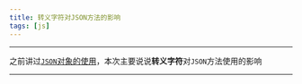 ```yaml
---
title: 转义字符对JSON方法的影响
tags: [js]
---
```

---------------------------------------

之前讲过[`JSON`对象的使用](/2017/04/20/深入理解JSON/)，本次主要说说**转义字符**对`JSON`方法使用的影响

--------------------------------------
<!--more-->

